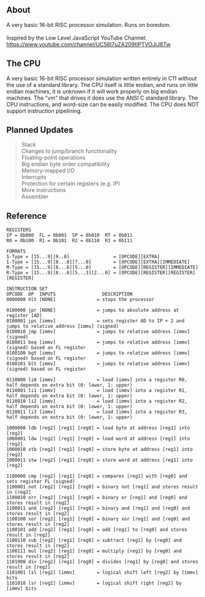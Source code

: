 ## About
A very basic 16-bit RISC processor simulation. Runs on boredom.</br>
</br>
Inspired by the Low Level JavaScript YouTube Channel: https://www.youtube.com/channel/UC56l7uZA209tlPTVOJiJ8Tw</br>

## The CPU
A very basic 16-bit RISC processor simulation written entirely in C11 without the use of a standard library. The CPU itself is little endian, and runs on little endian machines, it is unknown if it will work properly on big endian machines. The "vm" that drives it does use the ANSI C standard library. The CPU instructions, and word-size can be easily modified. The CPU does NOT support instruction pipelining.

## Planned Updates
> Stack</br>
> Changes to jump/branch functionality</br>
> Floating-point operations</br>
> Big endian byte order compatibility</br>
> Memory-mapped I/O</br>
> Interrupts</br>
> Protection for certain registers (e.g. IP)</br>
> More instructions</br>
> Assembler</br>

## Reference
```
REGISTERS
IP = 0b000  FL = 0b001  SP = 0b010  RT = 0b011
R0 = 0b100  R1 = 0b101  R2 = 0b110  R3 = 0b111

FORMATS
S-Type = [15...9][9..0]                = [OPCODE][EXTRA]
I-Type = [15...9][8...8][7...0]        = [OPCODE][EXTRA][IMMEDIATE]
M-Type = [15...9][8...6][5...0]        = [OPCODE][REGISTER][IMMEDIATE]
R-Type = [15...9][8...6][5...3][2...0] = [OPCODE][REGISTER][REGISTER][REGISTER]

INSTRUCTION SET
OPCODE  OP  INPUTS                 DESCRIPTION
0000000 hlt [NONE]               = stops the processor

0100000 jpr [NONE]               = jumps to absolute address at register [AD]
0100001 jps [immv]               = sets register AD to IP + 2 and jumps to relative address [immv] (signed)
0100010 jmp [immv]               = jumps to relative address [immv] (signed)
0100011 beq [immv]               = jumps to relative address [immv] (signed) based on FL register
0100100 bgt [immv]               = jumps to relative address [immv] (signed) based on FL register
0100101 blt [immv]               = jumps to relative address [immv] (signed) based on FL register

0110000 li0 [immv]               = load [immv] into a register R0, half depends on extra bit (0: lower, 1: upper)
0110001 li1 [immv]               = load [immv] into a register R1, half depends on extra bit (0: lower, 1: upper)
0110010 li2 [immv]               = load [immv] into a register R2, half depends on extra bit (0: lower, 1: upper)
0110011 li3 [immv]               = load [immv] into a register R3, half depends on extra bit (0: lower, 1: upper)

1000000 ldb [reg2] [reg1] [reg0] = load byte at address [reg1] into [reg2]
1000001 ldw [reg2] [reg1] [reg0] = load word at address [reg1] into [reg2]
1000010 stb [reg2] [reg1] [reg0] = store byte at address [reg1] into [reg2]
1000011 stw [reg2] [reg1] [reg0] = store word at address [reg1] into [reg2]

1100000 cmp [reg2] [reg1] [reg0] = compares [reg1] with [reg0] and sets register FL (signed)
1100001 not [reg2] [reg1] [reg0] = binary not [reg1] and stores result in [reg2]
1100010 orr [reg2] [reg1] [reg0] = binary or [reg1] and [reg0] and stores result in [reg2]
1100011 and [reg2] [reg1] [reg0] = binary and [reg1] and [reg0] and stores result in [reg2]
1100100 xor [reg2] [reg1] [reg0] = binary xor [reg1] and [reg0] and stores result in [reg2]
1100101 add [reg2] [reg1] [reg0] = add [reg1] to [reg0] and stores result in [reg2]
1100110 sub [reg2] [reg1] [reg0] = subtract [reg1] by [reg0] and stores result in [reg2]
1100111 mul [reg2] [reg1] [reg0] = multiply [reg1] by [reg0] and stores result in [reg2]
1101000 div [reg2] [reg1] [reg0] = divides [reg1] by [reg0] and stores result in [reg2]
1101001 lsl [reg2] [immv]        = logical shift left [reg2] by [immv] bits
1101010 lsr [reg2] [immv]        = logical shift right [reg2] by [immv] bits
```
